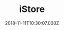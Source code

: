 ---
date: 2018-11-11T10:30:07.000Z
title: iStore
latitude: 52.05839826317998
longitude: 1.1539704430105304
url: https://www.istore.co.uk
category: checkin
---